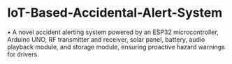 # IoT-Based-Accidental-Alert-System
• A novel accident alerting system powered by an ESP32 microcontroller, Arduino UNO, RF transmitter and receiver, solar panel, battery, audio playback module, and storage module, ensuring proactive hazard warnings for drivers.

